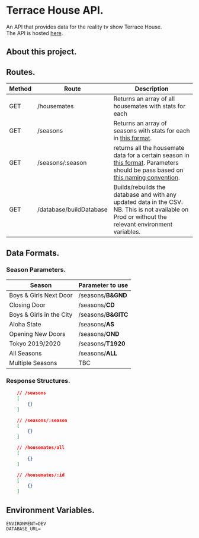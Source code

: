 # Terrace House API.

An API that provides data for the reality tv show Terrace House. <br>
The API is hosted [here](https://terrace-house-server.herokuapp.com/).

## About this project.

## Routes.

| Method | Route                   | Description                                                                                                                                         |
| ------ | ----------------------- | --------------------------------------------------------------------------------------------------------------------------------------------------- |
| GET    | /housemates             | Returns an array of all housemates with stats for each                                                                                              |
| GET    | /seasons                | Returns an array of seasons with stats for each in [this format]().                                                                                 |
| GET    | /seasons/:season        | returns all the housemate data for a certain season in [this format](). Parameters should be pass based on [this naming convention]().              |
| GET    | /database/buildDatabase | Builds/rebuilds the database and with any updated data in the CSV. NB. This is not available on Prod or without the relevant environment variables. |

## Data Formats.

### Season Parameters.

| Season                   | Parameter to use    |
| ------------------------ | ------------------- |
| Boys & Girls Next Door   | /seasons/**B&GND**  |
| Closing Door             | /seasons/**CD**     |
| Boys & Girls in the City | /seasons/**B&GITC** |
| Aloha State              | /seasons/**AS**     |
| Opening New Doors        | /seasons/**OND**    |
| Tokyo 2019/2020          | /seasons/**T1920**  |
| All Seasons              | /seasons/**ALL**    |
| Multiple Seasons         | TBC                 |

### Response Structures.

```JSON
    // /seasons
    [
        {}
    ]

    // /seasons/:season
    [
        {}
    ]

    // /housemates/all
    [
        {}
    ]

    // /housemates/:id
    [
        {}
    ]
```

## Environment Variables.

```
ENVIRONMENT=DEV
DATABASE_URL=
```
